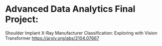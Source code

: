 # Advanced Data Analytics Final Project:

Shoulder Implant X-Ray Manufacturer Classification: Exploring with Vision Transformer
https://arxiv.org/abs/2104.07667
